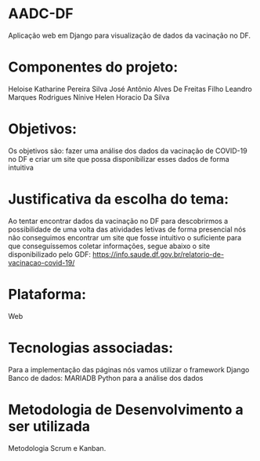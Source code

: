 # AADC-DF
Aplicação web em Django para visualização de dados da vacinação no DF.

# Componentes do projeto:

Heloise Katharine Pereira Silva
José Antônio Alves De Freitas Filho
Leandro Marques Rodrigues
Nínive Helen Horacio Da Silva

# Objetivos:

  Os objetivos são: fazer uma análise dos dados da vacinação de COVID-19 no DF e criar um site que possa disponibilizar esses dados de forma intuitiva

# Justificativa da escolha do tema:

  Ao tentar encontrar dados da vacinação no DF para descobrirmos a possibilidade de uma volta das atividades letivas de forma presencial nós não conseguimos encontrar um site que fosse intuitivo o suficiente para que conseguíssemos coletar informações, segue abaixo o site disponibilizado pelo GDF:
https://info.saude.df.gov.br/relatorio-de-vacinacao-covid-19/

# Plataforma:

Web

# Tecnologias associadas:

Para a implementação das páginas nós vamos utilizar o framework Django
Banco de dados: MARIADB
Python para a análise dos dados

# Metodologia de Desenvolvimento a ser utilizada

Metodologia Scrum e Kanban.










